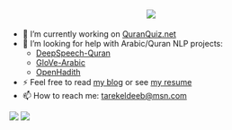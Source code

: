 <h1 align="center">
    <img src="https://readme-typing-svg.herokuapp.com/?lines=Salam,+there!+👋;This+is+Tarek+Eldeeb!;Nice+to+meet+you+😄&center=true&size=30">
</h1>

- 🔭 I’m currently working on [QuranQuiz.net](https://quranquiz.net/)
- 👯 I’m looking for help with Arabic/Quran NLP projects:
  - [DeepSpeech-Quran](https://github.com/tarekeldeeb/DeepSpeech-Quran#readme)
  - [GloVe-Arabic](https://github.com/tarekeldeeb/GloVe-Arabic#readme)
  - [OpenHadith](https://github.com/tarekeldeeb/OpenHadith#readme)
- ⚡ Feel free to read [my blog](https://tarekeldeeb.github.io) or see [my resume](https://tarekeldeeb.github.io/myResume)
- 📫 How to reach me: tarekeldeeb@msn.com

 <img src="https://github-readme-stats.vercel.app/api?username=tarekeldeeb&show_icons=true&theme=react">  <img src="https://github-readme-stats.vercel.app/api/top-langs/?username=tarekeldeeb&show_icons=true&theme=react&layout=compact">
